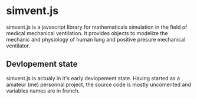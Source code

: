 simvent.js
==========

simvent.js is a javascript library for mathematicals simulation in the field of medical mechanical ventilation. It provides objects to modelize the mechanic and physiology of human lung and positive presure mechanical ventilator.

Devlopement state
-----------------
simvent.js is actualy in it's early devlopement state. Having started as a amateur (me) personnal project, the source code is mostly uncomented and variables names are in french.

